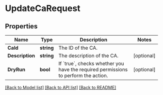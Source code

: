 # UpdateCaRequest

## Properties

Name | Type | Description | Notes
------------ | ------------- | ------------- | -------------
**CaId** | **string** | The ID of the CA. | 
**Description** | **string** | The description of the CA. | [optional] 
**DryRun** | **bool** | If &#x60;true&#x60;, checks whether you have the required permissions to perform the action. | [optional] 

[[Back to Model list]](../README.md#documentation-for-models) [[Back to API list]](../README.md#documentation-for-api-endpoints) [[Back to README]](../README.md)


